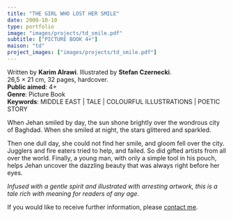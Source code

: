 ```yaml
---
title: "THE GIRL WHO LOST HER SMILE"
date: 2000-10-10
type: portfolio
image: "images/projects/td_smile.pdf"
subtitle: ["PICTURE BOOK 4+"]
maison: "td"
project_images: ["images/projects/td_smile.pdf"]
---
```


Written by **Karim Alrawi**.
Illustrated by **Stefan Czernecki**.   
26,5 × 21 cm, 32 pages, hardcover.   
**Public aimed**: 4+   
**Genre**: Picture Book      
**Keywords**: MIDDLE EAST | TALE | COLOURFUL ILLUSTRATIONS | POETIC STORY   

 
When Jehan smiled by day, the sun shone brightly over the wondrous city of Baghdad. 
When she smiled at night, the stars glittered and sparkled. 

Then one dull day, she could not find her smile, and gloom fell over the city. 
Jugglers and fire eaters tried to help, and failed. So did gifted artists from all over the world. 
Finally, a young man, with only a simple tool in his pouch, helps Jehan uncover the dazzling beauty that was always right before her eyes. 


*Infused with a gentle spirit and illustrated with arresting artwork, this is a tale rich with meaning for readers of any age.*





If you would like to receive further information, please [contact me](mailto:melanie.guillaumin.edition@gmail.com).


